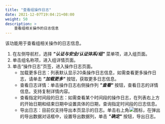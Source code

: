 ```yaml
---
title: "查看组操作日志"
date: 2021-12-07T19:04:21+08:00
weight: 50
description: >
    查看组相关操作的日志信息
---
```


该功能用于查看组相关操作的日志信息。

1. 在左侧导航栏，选择 **_"认证与安全/认证体系/组"_** 菜单项，进入组页面。
2. 单击组名称项，进入组详情页面。
2. 单击“操作日志”页签，进入操作日志页面。
    - 加载更多日志：列表默认显示20条操作日志信息，如需查看更多操作日志，请单击 **_"加载更多"_** 按钮，获取更多日志信息。
    - 查看日志详情：单击操作日志右侧操作列 **_"查看"_** 按钮，查看日志的详情信息。支持复制详情内容。
    - 查看指定时间段的日志：如需查看某个时间段的操作日志，在列表右上方的开始日期和结束日期中设置具体的日期，查询指定时间段的日志信息。
    - 导出日志：目前仅支持导出本页显示的日志。单击右上角![](../../../images/download.png)图标，在弹出的导出数据对话框中，设置导出数据列，单击 **_"确定"_** 按钮，导出日志。